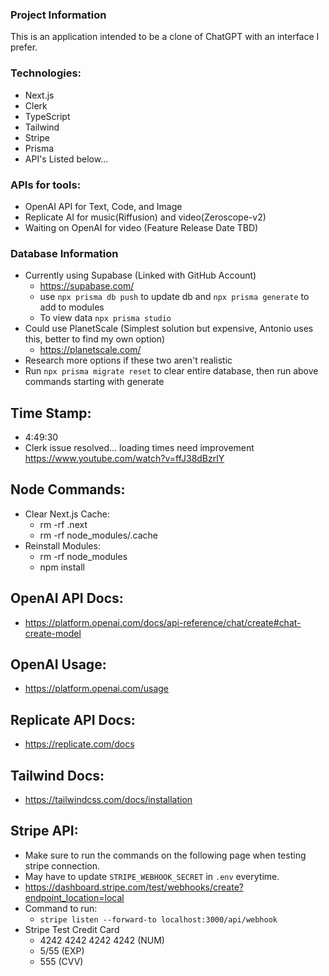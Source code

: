 ### Project Information
This is an application intended to be a clone of ChatGPT with an interface I prefer.

### Technologies:
- Next.js
- Clerk
- TypeScript
- Tailwind
- Stripe
- Prisma
- API's Listed below...

### APIs for tools:
- OpenAI API for Text, Code, and Image
- Replicate AI for music(Riffusion) and video(Zeroscope-v2)
- Waiting on OpenAI for video (Feature Release Date TBD)

### Database Information
- Currently using Supabase (Linked with GitHub Account)
    - https://supabase.com/ 
    - use `npx prisma db push` to update db and `npx prisma generate` to add to modules
    - To view data `npx prisma studio`
- Could use PlanetScale  (Simplest solution but expensive, Antonio uses this, better to find my own option)
    - https://planetscale.com/ 
- Research more options if these two aren't realistic
- Run `npx prisma migrate reset` to clear entire database, then run above commands starting with generate

## Time Stamp:
- 4:49:30
- Clerk issue resolved... loading times need improvement
https://www.youtube.com/watch?v=ffJ38dBzrlY 

## Node Commands:
- Clear Next.js Cache:
    - rm -rf .next
    - rm -rf node_modules/.cache
- Reinstall Modules:
    - rm -rf node_modules
    - npm install

## OpenAI API Docs:
- https://platform.openai.com/docs/api-reference/chat/create#chat-create-model 

## OpenAI Usage:
- https://platform.openai.com/usage

## Replicate API Docs:
- https://replicate.com/docs 

## Tailwind Docs:
- https://tailwindcss.com/docs/installation 

## Stripe API:
- Make sure to run the commands on the following page when testing stripe connection.
- May have to update `STRIPE_WEBHOOK_SECRET` in `.env` everytime.
- https://dashboard.stripe.com/test/webhooks/create?endpoint_location=local
- Command to run:
    - `stripe listen --forward-to localhost:3000/api/webhook`
- Stripe Test Credit Card
    - 4242 4242 4242 4242 (NUM)
    - 5/55 (EXP)
    - 555  (CVV)

